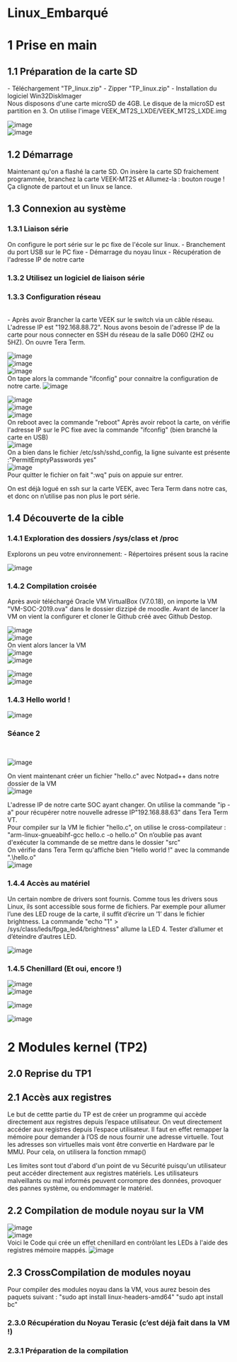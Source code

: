 # Linux_Embarqué
<h1>1 Prise en main</h1>
<h2>1.1 Préparation de la carte SD</h2>
- Téléchargement "TP_linux.zip"
- Zipper "TP_linux.zip"
- Installation du logiciel Win32DiskImager </br>
Nous disposons d'une carte microSD de 4GB. Le disque de la microSD est partition en 3. On utilise l'image VEEK_MT2S_LXDE/VEEK_MT2S_LXDE.img  </br>

![image](https://github.com/Zardoke/Linux_Embarqu-/assets/144770542/1f6053ec-41dd-4afa-be3a-8c92fd944776) </br>
![image](https://github.com/Zardoke/Linux_Embarqu-/assets/144770542/9e8b31c6-0956-4057-8ef4-cc0123fdee48) </br>

<h2>1.2 Démarrage</h2>
Maintenant qu'on a flashé la carte SD. On insère la carte SD fraichement programmée, branchez la carte VEEK-MT2S et
Allumez-la : bouton rouge ! Ça clignote de partout et un linux se lance.

<h2>1.3 Connexion au système</h2>
<h3>1.3.1 Liaison série</h3>
On configure le port série sur le pc fixe de l'école sur linux.
- Branchement du port USB sur le PC fixe
- Démarrage du noyau linux
- Récupération de l'adresse IP de notre carte

<h3>1.3.2 Utilisez un logiciel de liaison série</h3>
<h3>1.3.3 Configuration réseau</h3><br>
- Après avoir Brancher la carte VEEK sur le switch via un câble réseau.
L'adresse IP est "192.168.88.72". Nous avons besoin de l'adresse IP de la carte pour nous connecter en SSH du réseau de la salle D060 (2HZ ou 5HZ).
On ouvre Tera Term.

![image](https://github.com/Zardoke/Linux_Embarqu-/assets/144770542/5665eab8-6811-42dd-86a6-b7cada56544c)<br>
![image](https://github.com/Zardoke/Linux_Embarqu-/assets/144770542/a5a9b624-bfd7-4bd0-9772-5420f4a0f3ef)<br>
![image](https://github.com/Zardoke/Linux_Embarqu-/assets/144770542/c5bd599b-0f6d-4339-aae7-954378bfbf9a)<br>
On tape alors la commande "ifconfig" pour connaitre la configuration de notre carte.
![image](https://github.com/Zardoke/Linux_Embarqu-/assets/144770542/966db5c2-3f93-4b2b-9bd9-f28907c7c337)<br>

![image](https://github.com/Zardoke/Linux_Embarque/assets/144770542/180d23c4-79fd-47d7-9958-b551fc8cf1ab)<br>
![image](https://github.com/Zardoke/Linux_Embarque/assets/144770542/fb17fbc8-00bf-42fa-92bf-650f3d0cc1ee)<br>
![image](https://github.com/Zardoke/Linux_Embarque/assets/144770542/f320432e-5cea-404d-aca7-c24141492d44)<br>
On reboot avec la commande "reboot"
Après avoir reboot la carte, on vérifie l'adresse IP sur le PC fixe avec la commande "ifconfig" (bien branché la carte en USB)<br>
![image](https://github.com/Zardoke/Linux_Embarque/assets/144770542/a8fc653e-26e4-45ee-9fb6-21453af92674)<br>
On a bien dans le fichier /etc/ssh/sshd_config, la ligne suivante est
présente :"PermitEmptyPasswords yes"<br>
![image](https://github.com/Zardoke/Linux_Embarque/assets/144770542/a16ba886-490e-417f-b066-9c8da6a39a7d)<br>
Pour quitter le fichier on fait ":wq" puis on appuie sur entrer. <br>

On est déjà logué en ssh sur la carte VEEK, avec Tera Term dans notre cas, et donc on n’utilise pas non plus le port série.


<h2>1.4 Découverte de la cible</h2>
<h3>1.4.1 Exploration des dossiers /sys/class et /proc</h3>
Explorons un peu votre environnement:
- Répertoires présent sous la racine

![image](https://github.com/Zardoke/Linux_Embarque/assets/144770542/52103ce8-0883-4c2a-9447-7ee739392c68)<br>

<h3>1.4.2 Compilation croisée</h3>
Après avoir téléchargé Oracle VM VirtualBox (V7.0.18), on importe la VM "VM-SOC-2019.ova" dans le dossier dizzipé de moodle.
Avant de lancer la VM on vient la configurer et cloner le Github créé avec Github Destop.

![image](https://github.com/Zardoke/Linux_Embarque/assets/144770542/a9722051-a116-49f3-a14e-6ce5fe3f9064)<br>
![image](https://github.com/Zardoke/Linux_Embarque/assets/144770542/33dec82b-66ed-4845-9ad7-e1ef13ee2a26)<br>
On vient alors lancer la VM <br>
![image](https://github.com/Zardoke/Linux_Embarque/assets/144770542/95fd4ab4-f110-4c74-8b3e-be09f61660ae)<br>
![image](https://github.com/Zardoke/Linux_Embarque/assets/144770542/f5872c33-846f-4bac-a750-534d83b937f9)<br>

![image](https://github.com/Zardoke/Linux_Embarque/assets/144770542/26c54f30-909e-4b07-8f11-3621e9b28c3d)<br>
![image](https://github.com/Zardoke/Linux_Embarque/assets/144770542/8fc5bbaa-7916-4ba7-ba0c-597620695427)<br>

<h3>1.4.3 Hello world !</h3>

![image](https://github.com/Zardoke/Linux_Embarque/assets/144770542/73c5c860-bc86-4a96-b569-c9eb5c361192)<br>

<h3>Séance 2</h3>  <br>

![image](https://github.com/Zardoke/Linux_Embarque/assets/144770542/fc21cf7c-28c7-499c-a131-82f07ca01480)<br>

On vient maintenant créer un fichier "hello.c" avec Notpad++ dans notre dossier de la VM <br>
![image](https://github.com/Zardoke/Linux_Embarque/assets/144770542/cf88ce02-2d82-4d57-8808-f38e98ddd897)<br>

L'adresse IP de notre carte SOC ayant changer. On utilise la commande "ip -a" pour récupérer notre nouvelle adresse IP"192.168.88.63" dans Tera Term VT.<br>
Pour compiler sur la VM le fichier "hello.c", on utilise le cross-compilateur :
"arm-linux-gnueabihf-gcc hello.c -o hello.o"
On n’oublie pas avant d'exécuter la commande de se mettre dans le dossier "src"<br>
On vérifie dans Tera Term qu'affiche bien "Hello world !" avec la commande ".\hello.o"<br>
![image](https://github.com/Zardoke/Linux_Embarque/assets/144770542/2d9a25e3-fde9-4b79-8e9b-f832d9989632)<br>

<h3>1.4.4 Accès au matériel</h3>
Un certain nombre de drivers sont fournis. Comme tous les drivers sous Linux,
ils sont accessible sous forme de fichiers. Par exemple pour allumer l’une des LED
rouge de la carte, il suffit d’écrire un ’1’ dans le fichier brightness.
La commande "echo "1" > /sys/class/leds/fpga_led4/brightness" allume la LED 4.
Tester d’allumer et d’éteindre d’autres LED.<br>

![image](https://github.com/Zardoke/Linux_Embarque/assets/144770542/a9d841ba-0c2b-4cec-90dc-70a0ddeda049)<br>

<h3>1.4.5 Chenillard (Et oui, encore !)</h3>

![image](https://github.com/Zardoke/Linux_Embarque/assets/144770542/bfb81c54-05b0-4a6e-aa13-7530846e7082)<br>
![image](https://github.com/Zardoke/Linux_Embarque/assets/144770542/437f1856-ac37-4acc-8725-019c5d916df5)<br>

![image](https://github.com/Zardoke/Linux_Embarque/assets/144770542/5f00212e-64b4-4890-963c-6462730416b3)<br>

![image](https://github.com/Zardoke/Linux_Embarque/assets/144770542/99706b2e-5dae-4864-b185-70ae006ddca6)<br>

<h1>2 Modules kernel (TP2)</h1>
<h2>2.0 Reprise du TP1</h2>
<h2>2.1 Accès aux registres</h2>
Le but de cettte partie du TP  est de créer un programme qui accède directement aux registres depuis l’espace utilisateur.
On veut directement accéder aux registres depuis l’espace utilisateur.
Il faut en effet remapper la mémoire pour demander à l’OS de nous fournir une adresse virtuelle.
Tout les adresses son virtuelles mais vont être convertie en Hardware par le MMU.
Pour cela, on utilisera la fonction mmap()

Les limites sont tout d'abord d'un point de vu Sécurité puisqu'un utilisateur peut accéder directement aux registres matériels. Les utilisateurs malveillants ou mal informés peuvent corrompre des données, provoquer des pannes système, ou endommager le matériel.

<h2>2.2 Compilation de module noyau sur la VM</h2>

![image](https://github.com/Zardoke/Linux_Embarque/assets/144770542/de1312c7-43d0-4868-8dfe-0c71ce28e3df)<br>
![image](https://github.com/Zardoke/Linux_Embarque/assets/144770542/135b028c-f7d6-4f88-9566-dc208568dd1e)<br>
Voici le Code qui crée un effet chenillard en contrôlant les LEDs à l'aide des registres mémoire mappés.
![image](https://github.com/Zardoke/Linux_Embarque/assets/144770542/302dfc25-8c3c-46c3-af82-258e76033ce3)<br>

<h2>2.3 CrossCompilation de modules noyau</h2>

Pour compiler des modules noyau dans la VM, vous aurez besoin des paquets
suivant :
"sudo apt install linux-headers-amd64"
"sudo apt install bc"

<h3>2.3.0 Récupération du Noyau Terasic (c’est déjà fait dans la VM !)</h3>

<h3>2.3.1 Préparation de la compilation</h3>















